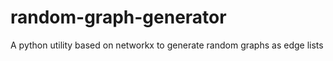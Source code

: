# random-graph-generator
A python utility based on networkx to generate random graphs as edge lists
